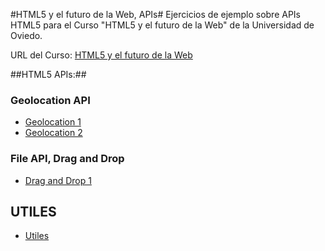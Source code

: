 #HTML5 y el futuro de la Web, APIs#
Ejercicios de ejemplo sobre APIs HTML5 para el Curso "HTML5 y el futuro de la Web" de la Universidad de Oviedo.

URL del Curso: [HTML5 y el futuro de la Web](http://directo.uniovi.es/postgrado/cabecera_ep.asp?Curso=2011&IdPrograma=8177)

##HTML5 APIs:##

### Geolocation API ###

 - [Geolocation 1](https://github.com/Cesarla/CursoHtml5/tree/master/Geolocation%201)
 - [Geolocation 2](https://github.com/Cesarla/CursoHtml5/tree/master/Geolocation%202)
 
### File API, Drag and Drop ###

 - [Drag and Drop 1](https://github.com/Cesarla/CursoHtml5/tree/master/DnD%201)

## UTILES ##
- [Utiles](https://github.com/Cesarla/CursoHtml5/tree/master/Utiles)